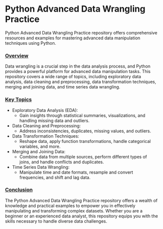 # Python Advanced Data Wrangling Practice
Python Advanced Data Wrangling Practice repository offers comprehensive resources and examples for mastering advanced data manipulation techniques using Python.

### <ins> Overview <ins>
Data wrangling is a crucial step in the data analysis process, and Python provides a powerful platform for advanced data manipulation tasks. This repository covers a wide range of topics, including exploratory data analysis, data cleaning and preprocessing, data transformation techniques, merging and joining data, and time series data wrangling.

### <ins> Key Topics <ins>
- Exploratory Data Analysis (EDA):
  - Gain insights through statistical summaries, visualizations, and handling missing data and outliers.
- Data Cleaning and Preprocessing:
  - Address inconsistencies, duplicates, missing values, and outliers.
- Data Transformation Techniques:
  - Reshape data, apply function transformations, handle categorical variables, and more.
- Merging and Joining Data:
  - Combine data from multiple sources, perform different types of joins, and handle conflicts and duplicates.
- Time Series Data Wrangling:
  - Manipulate time and date formats, resample and convert frequencies, and shift and lag data.

### <ins> Conclusion <ins>
The Python Advanced Data Wrangling Practice repository offers a wealth of knowledge and practical examples to empower you in effectively manipulating and transforming complex datasets. Whether you are a beginner or an experienced data analyst, this repository equips you with the skills necessary to handle diverse data challenges.
